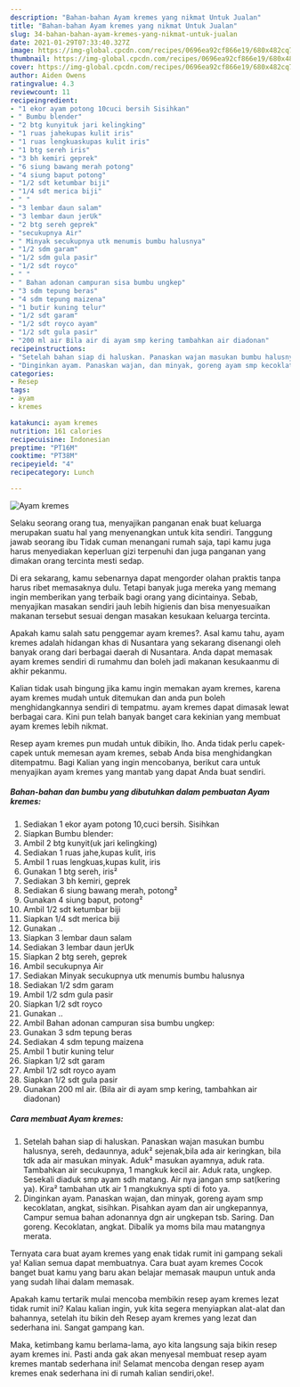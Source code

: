```yaml
---
description: "Bahan-bahan Ayam kremes yang nikmat Untuk Jualan"
title: "Bahan-bahan Ayam kremes yang nikmat Untuk Jualan"
slug: 34-bahan-bahan-ayam-kremes-yang-nikmat-untuk-jualan
date: 2021-01-29T07:33:40.327Z
image: https://img-global.cpcdn.com/recipes/0696ea92cf866e19/680x482cq70/ayam-kremes-foto-resep-utama.jpg
thumbnail: https://img-global.cpcdn.com/recipes/0696ea92cf866e19/680x482cq70/ayam-kremes-foto-resep-utama.jpg
cover: https://img-global.cpcdn.com/recipes/0696ea92cf866e19/680x482cq70/ayam-kremes-foto-resep-utama.jpg
author: Aiden Owens
ratingvalue: 4.3
reviewcount: 11
recipeingredient:
- "1 ekor ayam potong 10cuci bersih Sisihkan"
- " Bumbu blender"
- "2 btg kunyituk jari kelingking"
- "1 ruas jahekupas kulit iris"
- "1 ruas lengkuaskupas kulit iris"
- "1 btg sereh iris"
- "3 bh kemiri geprek"
- "6 siung bawang merah potong"
- "4 siung baput potong"
- "1/2 sdt ketumbar biji"
- "1/4 sdt merica biji"
- " "
- "3 lembar daun salam"
- "3 lembar daun jerUk"
- "2 btg sereh geprek"
- "secukupnya Air"
- " Minyak secukupnya utk menumis bumbu halusnya"
- "1/2 sdm garam"
- "1/2 sdm gula pasir"
- "1/2 sdt royco"
- " "
- " Bahan adonan campuran sisa bumbu ungkep"
- "3 sdm tepung beras"
- "4 sdm tepung maizena"
- "1 butir kuning telur"
- "1/2 sdt garam"
- "1/2 sdt royco ayam"
- "1/2 sdt gula pasir"
- "200 ml air Bila air di ayam smp kering tambahkan air diadonan"
recipeinstructions:
- "Setelah bahan siap di haluskan. Panaskan wajan masukan bumbu halusnya, sereh, dedaunnya, aduk² sejenak,bila ada air keringkan, bila tdk ada air masukan minyak. Aduk² masukan ayamnya, aduk rata. Tambahkan air secukupnya, 1 mangkuk kecil air. Aduk rata, ungkep. Sesekali diaduk smp ayam sdh matang. Air nya jangan smp sat(kering ya). Kira² tambahan utk air 1 mangkuknya spti di foto ya."
- "Dinginkan ayam. Panaskan wajan, dan minyak, goreng ayam smp kecoklatan, angkat, sisihkan. Pisahkan ayam dan air ungkepannya, Campur semua bahan adonannya dgn air ungkepan tsb. Saring. Dan goreng. Kecoklatan, angkat. Dibalik ya moms bila mau matangnya merata."
categories:
- Resep
tags:
- ayam
- kremes

katakunci: ayam kremes 
nutrition: 161 calories
recipecuisine: Indonesian
preptime: "PT16M"
cooktime: "PT38M"
recipeyield: "4"
recipecategory: Lunch

---
```



![Ayam kremes](https://img-global.cpcdn.com/recipes/0696ea92cf866e19/680x482cq70/ayam-kremes-foto-resep-utama.jpg)

Selaku seorang orang tua, menyajikan panganan enak buat keluarga merupakan suatu hal yang menyenangkan untuk kita sendiri. Tanggung jawab seorang ibu Tidak cuman menangani rumah saja, tapi kamu juga harus menyediakan keperluan gizi terpenuhi dan juga panganan yang dimakan orang tercinta mesti sedap.

Di era  sekarang, kamu sebenarnya dapat mengorder olahan praktis tanpa harus ribet memasaknya dulu. Tetapi banyak juga mereka yang memang ingin memberikan yang terbaik bagi orang yang dicintainya. Sebab, menyajikan masakan sendiri jauh lebih higienis dan bisa menyesuaikan makanan tersebut sesuai dengan masakan kesukaan keluarga tercinta. 



Apakah kamu salah satu penggemar ayam kremes?. Asal kamu tahu, ayam kremes adalah hidangan khas di Nusantara yang sekarang disenangi oleh banyak orang dari berbagai daerah di Nusantara. Anda dapat memasak ayam kremes sendiri di rumahmu dan boleh jadi makanan kesukaanmu di akhir pekanmu.

Kalian tidak usah bingung jika kamu ingin memakan ayam kremes, karena ayam kremes mudah untuk ditemukan dan anda pun boleh menghidangkannya sendiri di tempatmu. ayam kremes dapat dimasak lewat berbagai cara. Kini pun telah banyak banget cara kekinian yang membuat ayam kremes lebih nikmat.

Resep ayam kremes pun mudah untuk dibikin, lho. Anda tidak perlu capek-capek untuk memesan ayam kremes, sebab Anda bisa menghidangkan ditempatmu. Bagi Kalian yang ingin mencobanya, berikut cara untuk menyajikan ayam kremes yang mantab yang dapat Anda buat sendiri.

<!--inarticleads1-->

##### Bahan-bahan dan bumbu yang dibutuhkan dalam pembuatan Ayam kremes:

1. Sediakan 1 ekor ayam potong 10,cuci bersih. Sisihkan
1. Siapkan  Bumbu blender:
1. Ambil 2 btg kunyit(uk jari kelingking)
1. Sediakan 1 ruas jahe,kupas kulit, iris
1. Ambil 1 ruas lengkuas,kupas kulit, iris
1. Gunakan 1 btg sereh, iris²
1. Sediakan 3 bh kemiri, geprek
1. Sediakan 6 siung bawang merah, potong²
1. Gunakan 4 siung baput, potong²
1. Ambil 1/2 sdt ketumbar biji
1. Siapkan 1/4 sdt merica biji
1. Gunakan  ..
1. Siapkan 3 lembar daun salam
1. Sediakan 3 lembar daun jerUk
1. Siapkan 2 btg sereh, geprek
1. Ambil secukupnya Air
1. Sediakan  Minyak secukupnya utk menumis bumbu halusnya
1. Sediakan 1/2 sdm garam
1. Ambil 1/2 sdm gula pasir
1. Siapkan 1/2 sdt royco
1. Gunakan  ..
1. Ambil  Bahan adonan campuran sisa bumbu ungkep:
1. Gunakan 3 sdm tepung beras
1. Sediakan 4 sdm tepung maizena
1. Ambil 1 butir kuning telur
1. Siapkan 1/2 sdt garam
1. Ambil 1/2 sdt royco ayam
1. Siapkan 1/2 sdt gula pasir
1. Gunakan 200 ml air. (Bila air di ayam smp kering, tambahkan air diadonan)




<!--inarticleads2-->

##### Cara membuat Ayam kremes:

1. Setelah bahan siap di haluskan. Panaskan wajan masukan bumbu halusnya, sereh, dedaunnya, aduk² sejenak,bila ada air keringkan, bila tdk ada air masukan minyak. Aduk² masukan ayamnya, aduk rata. Tambahkan air secukupnya, 1 mangkuk kecil air. Aduk rata, ungkep. Sesekali diaduk smp ayam sdh matang. Air nya jangan smp sat(kering ya). Kira² tambahan utk air 1 mangkuknya spti di foto ya.
1. Dinginkan ayam. Panaskan wajan, dan minyak, goreng ayam smp kecoklatan, angkat, sisihkan. Pisahkan ayam dan air ungkepannya, Campur semua bahan adonannya dgn air ungkepan tsb. Saring. Dan goreng. Kecoklatan, angkat. Dibalik ya moms bila mau matangnya merata.




Ternyata cara buat ayam kremes yang enak tidak rumit ini gampang sekali ya! Kalian semua dapat membuatnya. Cara buat ayam kremes Cocok banget buat kamu yang baru akan belajar memasak maupun untuk anda yang sudah lihai dalam memasak.

Apakah kamu tertarik mulai mencoba membikin resep ayam kremes lezat tidak rumit ini? Kalau kalian ingin, yuk kita segera menyiapkan alat-alat dan bahannya, setelah itu bikin deh Resep ayam kremes yang lezat dan sederhana ini. Sangat gampang kan. 

Maka, ketimbang kamu berlama-lama, ayo kita langsung saja bikin resep ayam kremes ini. Pasti anda gak akan menyesal membuat resep ayam kremes mantab sederhana ini! Selamat mencoba dengan resep ayam kremes enak sederhana ini di rumah kalian sendiri,oke!.


